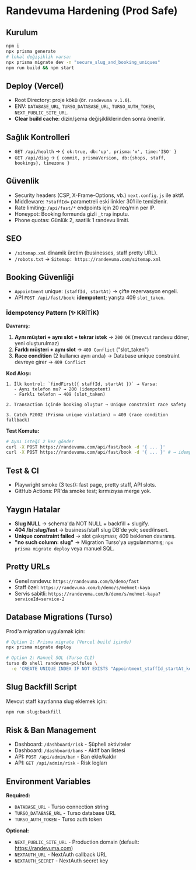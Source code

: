 # Randevuma Hardening (Prod Safe)

## Kurulum
```bash
npm i
npx prisma generate
# lokal değişiklik varsa:
npx prisma migrate dev -n "secure_slug_and_booking_uniques"
npm run build && npm start
```

## Deploy (Vercel)

* Root Directory: proje kökü (ör. `randevuma v.1.0`).
* ENV: `DATABASE_URL`, `TURSO_DATABASE_URL`, `TURSO_AUTH_TOKEN`, `NEXT_PUBLIC_SITE_URL`.
* **Clear build cache**: dizin/şema değişikliklerinden sonra önerilir.

## Sağlık Kontrolleri

* `GET /api/health` → `{ ok:true, db:'up', prisma:'x', time:'ISO' }`
* `GET /api/diag` → `{ commit, prismaVersion, db:{shops, staff, bookings}, timezone }`

## Güvenlik

* Security headers (CSP, X-Frame-Options, vb.) `next.config.js` ile aktif.
* Middleware: `?staffId=` parametreli eski linkler 301 ile temizlenir.
* Rate limiting: `/api/fast/*` endpoints için 20 req/min per IP.
* Honeypot: Booking formunda gizli `_trap` inputu.
* Phone quotas: Günlük 2, saatlik 1 randevu limiti.

## SEO

* `/sitemap.xml` dinamik üretim (businesses, staff pretty URL).
* `/robots.txt` → `Sitemap: https://randevuma.com/sitemap.xml`

## Booking Güvenliği

* `Appointment` unique: `(staffId, startAt)` → çifte rezervasyon engeli.
* API `POST /api/fast/book`: **idempotent**; yarışta 409 `slot_taken`.

### İdempotency Pattern (✨ KRİTİK)

**Davranış:**
1. **Aynı müşteri + aynı slot + tekrar istek** → `200 OK` (mevcut randevu döner, yeni oluşturulmaz)
2. **Farklı müşteri + aynı slot** → `409 Conflict` ("slot_taken")
3. **Race condition** (2 kullanıcı aynı anda) → Database unique constraint devreye girer → `409 Conflict`

**Kod Akışı:**
```
1. İlk kontrol: `findFirst({ staffId, startAt })` → Varsa:
   - Aynı telefon mu? → 200 (idempotent)
   - Farklı telefon → 409 (slot_taken)

2. Transaction içinde booking oluştur → Unique constraint race safety

3. Catch P2002 (Prisma unique violation) → 409 (race condition fallback)
```

**Test Komutu:**
```bash
# Aynı isteği 2 kez gönder
curl -X POST https://randevuma.com/api/fast/book -d '{ ... }'
curl -X POST https://randevuma.com/api/fast/book -d '{ ... }' # → idempotent: true
```

## Test & CI

* Playwright smoke (3 test): fast page, pretty staff, API slots.
* GitHub Actions: PR'da smoke test; kırmızıysa merge yok.

## Yaygın Hatalar

* **Slug NULL** → schema'da NOT NULL + backfill + slugify.
* **404 /b/:slug/fast** → business/staff slug DB'de yok; seed/insert.
* **Unique constraint failed** → slot çakışması; 409 beklenen davranış.
* **"no such column: slug"** → Migration Turso'ya uygulanmamış; `npx prisma migrate deploy` veya manuel SQL.

## Pretty URLs

* Genel randevu: `https://randevuma.com/b/demo/fast`
* Staff özel: `https://randevuma.com/b/demo/s/mehmet-kaya`
* Servis sabitli: `https://randevuma.com/b/demo/s/mehmet-kaya?serviceId=service-2`

## Database Migrations (Turso)

Prod'a migration uygulamak için:

```bash
# Option 1: Prisma migrate (Vercel build içinde)
npx prisma migrate deploy

# Option 2: Manuel SQL (Turso CLI)
turso db shell randevuma-polfules \
  -e 'CREATE UNIQUE INDEX IF NOT EXISTS "Appointment_staffId_startAt_key" ON "Appointment"("staffId","startAt");'
```

## Slug Backfill Script

Mevcut staff kayıtlarına slug eklemek için:

```bash
npm run slug:backfill
```

## Risk & Ban Management

* Dashboard: `/dashboard/risk` - Şüpheli aktiviteler
* Dashboard: `/dashboard/bans` - Aktif ban listesi
* API: `POST /api/admin/ban` - Ban ekle/kaldır
* API: `GET /api/admin/risk` - Risk logları

## Environment Variables

**Required:**
- `DATABASE_URL` - Turso connection string
- `TURSO_DATABASE_URL` - Turso database URL
- `TURSO_AUTH_TOKEN` - Turso auth token

**Optional:**
- `NEXT_PUBLIC_SITE_URL` - Production domain (default: https://randevuma.com)
- `NEXTAUTH_URL` - NextAuth callback URL
- `NEXTAUTH_SECRET` - NextAuth secret key

